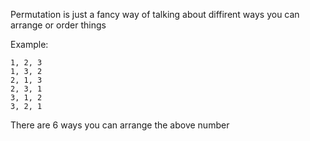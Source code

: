 Permutation is just a fancy way of talking about diffirent ways you can arrange or order things

Example:
```
1, 2, 3
1, 3, 2
2, 1, 3
2, 3, 1
3, 1, 2
3, 2, 1

```
There are 6 ways you can arrange the above number